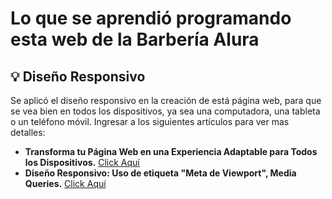# Lo que se aprendió programando esta web de la Barbería Alura

## 💡 Diseño Responsivo
Se aplicó el diseño responsivo en la creación de está página web, para que se vea bien en todos los dispositivos, ya sea una computadora, una tableta o un teléfono móvil. Ingresar a los siguientes artículos para ver mas detalles:

<ul>

<li> <b>Transforma tu Página Web en una Experiencia Adaptable para Todos los Dispositivos.</b> <a href="https://www.linkedin.com/pulse/transforma-tu-p%25C3%25A1gina-web-en-una-experiencia-adaptable-ramirez-b5kze">Click Aquí</a></li>
<li> <b>Diseño Responsivo: Uso de etiqueta "Meta de Viewport", Media Queries.</b> <a href="https://www.linkedin.com/pulse/dise%25C3%25B1o-responsivo-en-p%25C3%25A1ginas-web-edwin-james-ramirez-0hfbe/">Click Aquí</a></li>

</ul>
